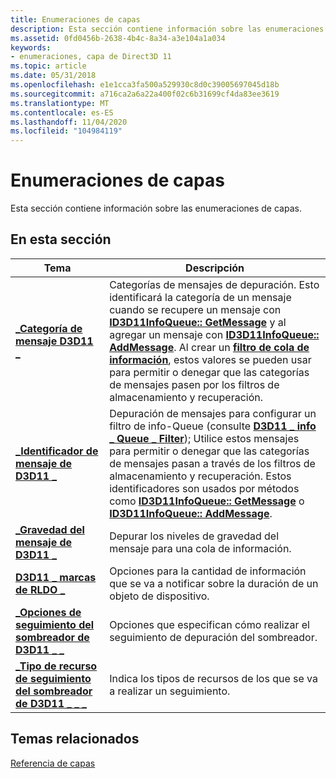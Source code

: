 ```yaml
---
title: Enumeraciones de capas
description: Esta sección contiene información sobre las enumeraciones de capas.
ms.assetid: 0fd0456b-2638-4b4c-8a34-a3e104a1a034
keywords:
- enumeraciones, capa de Direct3D 11
ms.topic: article
ms.date: 05/31/2018
ms.openlocfilehash: e1e1cca3fa500a529930c8d0c39005697045d18b
ms.sourcegitcommit: a716ca2a6a22a400f02c6b31699cf4da83ee3619
ms.translationtype: MT
ms.contentlocale: es-ES
ms.lasthandoff: 11/04/2020
ms.locfileid: "104984119"
---
```

# <a name="layer-enumerations"></a>Enumeraciones de capas

Esta sección contiene información sobre las enumeraciones de capas.


## <a name="in-this-section"></a>En esta sección



| Tema                                                                                             | Descripción                                                                                                                                                                                                                                                                                                                                                                                                                                                                             |
|---------------------------------------------------------------------------------------------------|-----------------------------------------------------------------------------------------------------------------------------------------------------------------------------------------------------------------------------------------------------------------------------------------------------------------------------------------------------------------------------------------------------------------------------------------------------------------------------------------|
| [**\_Categoría de mensaje D3D11 \_**](/windows/desktop/api/D3D11SDKLayers/ne-d3d11sdklayers-d3d11_message_category)<br/>                             | Categorías de mensajes de depuración. Esto identificará la categoría de un mensaje cuando se recupere un mensaje con [**ID3D11InfoQueue:: GetMessage**](/windows/desktop/api/D3D11SDKLayers/nf-d3d11sdklayers-id3d11infoqueue-getmessage) y al agregar un mensaje con [**ID3D11InfoQueue:: AddMessage**](/windows/desktop/api/D3D11SDKLayers/nf-d3d11sdklayers-id3d11infoqueue-addmessage). Al crear un [**filtro de cola de información**](/windows/desktop/api/D3D11SDKLayers/ns-d3d11sdklayers-d3d11_info_queue_filter), estos valores se pueden usar para permitir o denegar que las categorías de mensajes pasen por los filtros de almacenamiento y recuperación.<br/> |
| [**\_Identificador de mensaje de D3D11 \_**](/windows/desktop/api/D3D11SDKLayers/ne-d3d11sdklayers-d3d11_message_id)<br/>                                         | Depuración de mensajes para configurar un filtro de info-Queue (consulte [**D3D11 \_ info \_ Queue \_ Filter**](/windows/desktop/api/D3D11SDKLayers/ns-d3d11sdklayers-d3d11_info_queue_filter)); Utilice estos mensajes para permitir o denegar que las categorías de mensajes pasan a través de los filtros de almacenamiento y recuperación. Estos identificadores son usados por métodos como [**ID3D11InfoQueue:: GetMessage**](/windows/desktop/api/D3D11SDKLayers/nf-d3d11sdklayers-id3d11infoqueue-getmessage) o [**ID3D11InfoQueue:: AddMessage**](/windows/desktop/api/D3D11SDKLayers/nf-d3d11sdklayers-id3d11infoqueue-addmessage). <br/>                                                             |
| [**\_Gravedad del mensaje de D3D11 \_**](/windows/desktop/api/D3D11SDKLayers/ne-d3d11sdklayers-d3d11_message_severity)<br/>                             | Depurar los niveles de gravedad del mensaje para una cola de información.<br/>                                                                                                                                                                                                                                                                                                                                                                                                                      |
| [**D3D11 \_ marcas de RLDO \_**](/windows/desktop/api/D3D11SDKLayers/ne-d3d11sdklayers-d3d11_rldo_flags)<br/>                                         | Opciones para la cantidad de información que se va a notificar sobre la duración de un objeto de dispositivo.<br/>                                                                                                                                                                                                                                                                                                                                                                                            |
| [**\_Opciones de seguimiento del sombreador de D3D11 \_ \_**](/windows/win32/api/d3d11sdklayers/ne-d3d11sdklayers-d3d11_shader_tracking_options)<br/>              | Opciones que especifican cómo realizar el seguimiento de depuración del sombreador.<br/>                                                                                                                                                                                                                                                                                                                                                                                                                   |
| [**\_Tipo de recurso de seguimiento del sombreador de D3D11 \_ \_ \_**](/windows/desktop/api/D3D11SDKLayers/ne-d3d11sdklayers-d3d11_shader_tracking_resource_type)<br/> | Indica los tipos de recursos de los que se va a realizar un seguimiento.<br/>                                                                                                                                                                                                                                                                                                                                                                                                                                     |



 

## <a name="related-topics"></a>Temas relacionados

<dl> <dt>

[Referencia de capas](d3d11-graphics-reference-d3d11-layer.md)
</dt> </dl>

 

 





